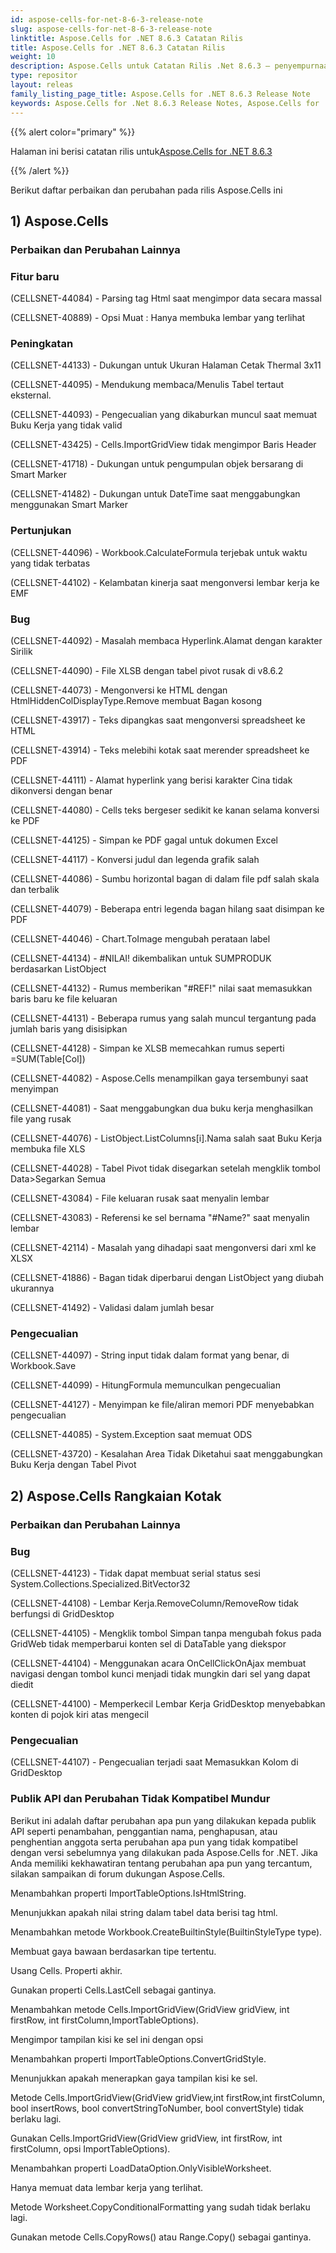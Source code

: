 ```yaml
---
id: aspose-cells-for-net-8-6-3-release-note
slug: aspose-cells-for-net-8-6-3-release-note
linktitle: Aspose.Cells for .NET 8.6.3 Catatan Rilis
title: Aspose.Cells for .NET 8.6.3 Catatan Rilis
weight: 10
description: Aspose.Cells untuk Catatan Rilis .Net 8.6.3 – penyempurnaan terbaru, fitur baru, dan perbaikan
type: repositor
layout: releas
family_listing_page_title: Aspose.Cells for .NET 8.6.3 Release Note
keywords: Aspose.Cells for .Net 8.6.3 Release Notes, Aspose.Cells for .Net 8.6.3 updates and fixe
---
```

{{% alert color="primary" %}}

 Halaman ini berisi catatan rilis untuk[Aspose.Cells for .NET 8.6.3](https://releases.aspose.com/cells/net/new-releases/aspose.cells-for-.net-8.6.3/)

{{% /alert %}}

Berikut daftar perbaikan dan perubahan pada rilis Aspose.Cells ini

##  1) Aspose.Cells

###  **Perbaikan dan Perubahan Lainnya**

###  **Fitur baru**

(CELLSNET-44084) - Parsing tag Html saat mengimpor data secara massal

(CELLSNET-40889) - Opsi Muat : Hanya membuka lembar yang terlihat

###  **Peningkatan**

(CELLSNET-44133) - Dukungan untuk Ukuran Halaman Cetak Thermal 3x11

(CELLSNET-44095) - Mendukung membaca/Menulis Tabel tertaut eksternal.

(CELLSNET-44093) - Pengecualian yang dikaburkan muncul saat memuat Buku Kerja yang tidak valid

(CELLSNET-43425) - Cells.ImportGridView tidak mengimpor Baris Header

(CELLSNET-41718) - Dukungan untuk pengumpulan objek bersarang di Smart Marker

(CELLSNET-41482) - Dukungan untuk DateTime saat menggabungkan menggunakan Smart Marker

###  **Pertunjukan**

(CELLSNET-44096) - Workbook.CalculateFormula terjebak untuk waktu yang tidak terbatas

(CELLSNET-44102) - Kelambatan kinerja saat mengonversi lembar kerja ke EMF

###  **Bug**

(CELLSNET-44092) - Masalah membaca Hyperlink.Alamat dengan karakter Sirilik

(CELLSNET-44090) - File XLSB dengan tabel pivot rusak di v8.6.2

(CELLSNET-44073) - Mengonversi ke HTML dengan HtmlHiddenColDisplayType.Remove membuat Bagan kosong

(CELLSNET-43917) - Teks dipangkas saat mengonversi spreadsheet ke HTML

(CELLSNET-43914) - Teks melebihi kotak saat merender spreadsheet ke PDF

(CELLSNET-44111) - Alamat hyperlink yang berisi karakter Cina tidak dikonversi dengan benar

(CELLSNET-44080) - Cells teks bergeser sedikit ke kanan selama konversi ke PDF

(CELLSNET-44125) - Simpan ke PDF gagal untuk dokumen Excel

(CELLSNET-44117) - Konversi judul dan legenda grafik salah

(CELLSNET-44086) - Sumbu horizontal bagan di dalam file pdf salah skala dan terbalik

(CELLSNET-44079) - Beberapa entri legenda bagan hilang saat disimpan ke PDF

(CELLSNET-44046) - Chart.ToImage mengubah perataan label

(CELLSNET-44134) - #NILAI! dikembalikan untuk SUMPRODUK berdasarkan ListObject

(CELLSNET-44132) - Rumus memberikan "#REF!" nilai saat memasukkan baris baru ke file keluaran

(CELLSNET-44131) - Beberapa rumus yang salah muncul tergantung pada jumlah baris yang disisipkan

(CELLSNET-44128) - Simpan ke XLSB memecahkan rumus seperti =SUM(Table[Col])

(CELLSNET-44082) - Aspose.Cells menampilkan gaya tersembunyi saat menyimpan

(CELLSNET-44081) - Saat menggabungkan dua buku kerja menghasilkan file yang rusak

(CELLSNET-44076) - ListObject.ListColumns[i].Nama salah saat Buku Kerja membuka file XLS

(CELLSNET-44028) - Tabel Pivot tidak disegarkan setelah mengklik tombol Data>Segarkan Semua

(CELLSNET-43084) - File keluaran rusak saat menyalin lembar

(CELLSNET-43083) - Referensi ke sel bernama "#Name?" saat menyalin lembar

(CELLSNET-42114) - Masalah yang dihadapi saat mengonversi dari xml ke XLSX

(CELLSNET-41886) - Bagan tidak diperbarui dengan ListObject yang diubah ukurannya

(CELLSNET-41492) - Validasi dalam jumlah besar

###  **Pengecualian**

(CELLSNET-44097) - String input tidak dalam format yang benar, di Workbook.Save

(CELLSNET-44099) - HitungFormula memunculkan pengecualian

(CELLSNET-44127) - Menyimpan ke file/aliran memori PDF menyebabkan pengecualian

(CELLSNET-44085) - System.Exception saat memuat ODS

(CELLSNET-43720) - Kesalahan Area Tidak Diketahui saat menggabungkan Buku Kerja dengan Tabel Pivot

##  2) Aspose.Cells Rangkaian Kotak

###  **Perbaikan dan Perubahan Lainnya**

###  **Bug**

(CELLSNET-44123) - Tidak dapat membuat serial status sesi System.Collections.Specialized.BitVector32

(CELLSNET-44108) - Lembar Kerja.RemoveColumn/RemoveRow tidak berfungsi di GridDesktop

(CELLSNET-44105) - Mengklik tombol Simpan tanpa mengubah fokus pada GridWeb tidak memperbarui konten sel di DataTable yang diekspor

(CELLSNET-44104) - Menggunakan acara OnCellClickOnAjax membuat navigasi dengan tombol kunci menjadi tidak mungkin dari sel yang dapat diedit

(CELLSNET-44100) - Memperkecil Lembar Kerja GridDesktop menyebabkan konten di pojok kiri atas mengecil

###  **Pengecualian**

(CELLSNET-44107) - Pengecualian terjadi saat Memasukkan Kolom di GridDesktop

###  **Publik API dan Perubahan Tidak Kompatibel Mundur**

Berikut ini adalah daftar perubahan apa pun yang dilakukan kepada publik API seperti penambahan, penggantian nama, penghapusan, atau penghentian anggota serta perubahan apa pun yang tidak kompatibel dengan versi sebelumnya yang dilakukan pada Aspose.Cells for .NET. Jika Anda memiliki kekhawatiran tentang perubahan apa pun yang tercantum, silakan sampaikan di forum dukungan Aspose.Cells.

Menambahkan properti ImportTableOptions.IsHtmlString.

Menunjukkan apakah nilai string dalam tabel data berisi tag html.

Menambahkan metode Workbook.CreateBuiltinStyle(BuiltinStyleType type).

Membuat gaya bawaan berdasarkan tipe tertentu.

Usang Cells. Properti akhir.

Gunakan properti Cells.LastCell sebagai gantinya.

Menambahkan metode Cells.ImportGridView(GridView gridView, int firstRow, int firstColumn,ImportTableOptions).

Mengimpor tampilan kisi ke sel ini dengan opsi

Menambahkan properti ImportTableOptions.ConvertGridStyle.

Menunjukkan apakah menerapkan gaya tampilan kisi ke sel.

 Metode Cells.ImportGridView(GridView gridView,int firstRow,int firstColumn, bool insertRows, bool convertStringToNumber, bool convertStyle) tidak berlaku lagi.

Gunakan Cells.ImportGridView(GridView gridView, int firstRow, int firstColumn, opsi ImportTableOptions).

Menambahkan properti LoadDataOption.OnlyVisibleWorksheet.

Hanya memuat data lembar kerja yang terlihat.

Metode Worksheet.CopyConditionalFormatting yang sudah tidak berlaku lagi.

Gunakan metode Cells.CopyRows() atau Range.Copy() sebagai gantinya.
